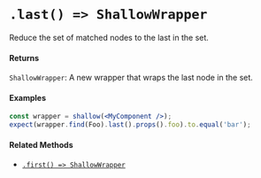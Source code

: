 # `.last() => ShallowWrapper`

Reduce the set of matched nodes to the last in the set.



#### Returns

`ShallowWrapper`: A new wrapper that wraps the last node in the set.



#### Examples

```jsx
const wrapper = shallow(<MyComponent />);
expect(wrapper.find(Foo).last().props().foo).to.equal('bar');
```


#### Related Methods

- [`.first() => ShallowWrapper`](first.md)
